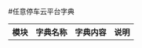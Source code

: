 #任意停车云平台字典

<table>
        <tr>
                <th>模块</th>
                <th>字典名称</th>
                <th>字典内容</th>
                <th>说明</th>
        </tr>
 </table>